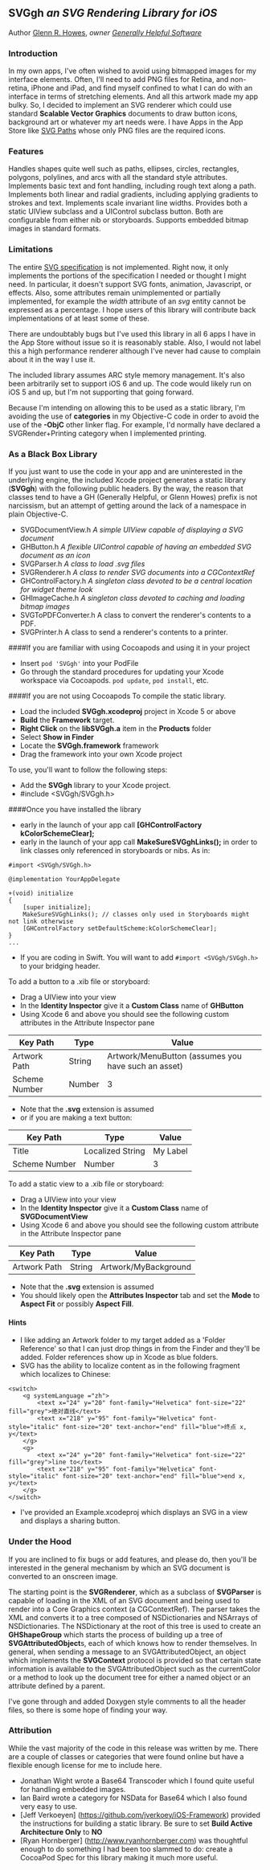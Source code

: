 **SVGgh** *an SVG Rendering Library for iOS*
-
Author [Glenn R. Howes](mailto:grhowes@mac.com), *owner [Generally Helpful Software](http://genhelp.com)*

### Introduction
In my own apps, I've often wished to avoid using bitmapped images for my interface elements. Often, I'll need to add PNG files for Retina, and non-retina, iPhone and iPad, and find myself confined to what I can do with an interface in terms of stretching elements. And all this artwork made my app bulky. So, I decided to implement an SVG renderer which could use standard **Scalable Vector Graphics** documents to draw button icons, background art or whatever my art needs were. I have Apps in the App Store like [SVG Paths](http://AppStore.com/SVGPaths) whose only PNG files are the required icons. 

### Features
Handles shapes quite well such as paths, ellipses, circles, rectangles, polygons, polylines, and arcs with all the standard style attributes. Implements basic text and font handling, including rough text along a path. Implements both linear and radial gradients, including applying gradients to strokes and text. Implements scale invariant line widths. Provides both a static UIView subclass and a UIControl subclass button. Both are configurable from either nib or storyboards. Supports embedded bitmap images in standard formats. 

### Limitations
The entire [SVG specification](http://www.w3.org/TR/SVG11/) is not implemented. Right now, it only implements the portions of the specification I needed or thought I might need. In particular, it doesn't support SVG fonts, animation, Javascript, or effects. Also, some attributes remain unimplemented or partially implemented, for example the *width* attribute of an *svg* entity cannot be expressed as a percentage. I hope users of this library will contribute back implementations of at least some of these. 

There are undoubtably bugs but I've used this library in all 6 apps I have in the App Store without issue so it is reasonably stable. Also, I would not label this a high performance renderer although I've never had cause to complain about it in the way I use it. 

The included library assumes ARC style memory management. It's also been arbitrarily set to support iOS 6 and up. The code would likely run on iOS 5 and up, but I'm not supporting that going forward. 

Because I'm intending on allowing this to be used as a static library, I'm avoiding the use of **categories** in my Objective-C code in order to avoid the use of the **-ObjC** other linker flag. For example, I'd normally have declared a SVGRender+Printing category when I implemented printing.

### As a Black Box Library
If you just want to use the code in your app and are uninterested in the underlying engine, the included Xcode project generates a static library (**SVGgh**) with the following public headers. By the way, the reason that classes tend to have a GH (Generally Helpful, or Glenn Howes) prefix is not narcissism, but an attempt of getting around the lack of a namespace in plain Objective-C.
* SVGDocumentView.h *A simple UIView capable of displaying a SVG document*
* GHButton.h *A flexible UIControl capable of having an embedded SVG document as an icon*
* SVGParser.h *A class to load .svg files*
* SVGRenderer.h *A class to render SVG documents into a CGContextRef*
* GHControlFactory.h *A singleton class devoted to be a central location for widget theme look*
* GHImageCache.h *A singleton class devoted to caching and loading bitmap images*
* SVGToPDFConverter.h A class to convert the renderer's contents to a PDF.
* SVGPrinter.h A class to send a renderer's contents to a printer.

####If you are familiar with using Cocoapods and using it in your project
* Insert ````pod 'SVGgh'```` into your PodFile
* Go through the standard procedures for updating your Xcode workspace via Cocoapods. ````pod update````, ````pod install````, etc.

####If you are not using Cocoapods
To compile the static library. 
* Load the included **SVGgh.xcodeproj** project in Xcode 5 or above 
* **Build** the **Framework** target.
* **Right Click** on the **libSVGgh.a** item in the **Products** folder
* Select **Show in Finder**
* Locate the **SVGgh.framework** framework
* Drag the framework into your own Xcode project

To use, you'll want to follow the following steps:
* Add the **SVGgh** library to your Xcode project.
* \#include &lt;SVGgh/SVGgh.h&gt;

####Once you have installed the library
* early in the launch of your app call 
    **[GHControlFactory kColorSchemeClear];**
* early in the launch of your app call
**MakeSureSVGghLinks();** in order to link classes only referenced in storyboards or nibs. As in:

````
#import <SVGgh/SVGgh.h>

@implementation YourAppDelegate

+(void) initialize
{
    [super initialize];
    MakeSureSVGghLinks(); // classes only used in Storyboards might not link otherwise
    [GHControlFactory setDefaultScheme:kColorSchemeClear];
}
...
````

* If you are coding in Swift. You will want to add ````#import <SVGgh/SVGgh.h>```` to your bridging header.

To add a button to a .xib file or storyboard:
* Drag a UIView into your view
* In the **Identity Inspector** give it a **Custom Class** name of **GHButton**
* Using Xcode 6 and above you should see the following custom attributes in the Attribute Inspector pane

| Key Path | Type | Value |
| -------- | ---- | ----- |
| Artwork Path | String | Artwork/MenuButton (assumes you have such an asset) |
| Scheme Number | Number | 3 |


* Note that the **.svg** extension is assumed
* or if you are making a text button:

| Key Path | Type | Value |
| -------- | ---- | ----- |
| Title | Localized String | My Label |
| Scheme Number | Number | 3 |

To add a static view to a .xib file or storyboard:
* Drag a UIView into your view
* In the **Identity Inspector** give it a **Custom Class** name of **SVGDocumentView**
* Using Xcode 6 and above you should see the following custom attribute in the Attribute Inspector pane

| Key Path | Type | Value |
| -------- | ---- | ----- |
| Artwork Path | String | Artwork/MyBackground |

* Note that the **.svg** extension is assumed
* You should likely open the **Attributes Inspector** tab and set the **Mode** to **Aspect Fit** or possibly **Aspect Fill**.
	
#### Hints
* I like adding an Artwork folder to my target added as a 'Folder Reference' so that I can just drop things in from the Finder and they'll be added. Folder references show up in Xcode as blue folders.
* SVG has the ability to localize content as in the following fragment which localizes to Chinese:

```
<switch>
	<g systemLanguage ="zh">
		<text x="24" y="20" font-family="Helvetica" font-size="22"  fill="grey">绝对直线</text>
		<text x="218" y="95" font-family="Helvetica" font-style="italic" font-size="20" text-anchor="end" fill="blue">终点 x, y</text>
	</g>
	<g>
		<text x="24" y="20" font-family="Helvetica" font-size="22"  fill="grey">line to</text>
		<text x="218" y="95" font-family="Helvetica" font-style="italic" font-size="20" text-anchor="end" fill="blue">end x, y</text>
	</g>
</switch>
```	
* I've provided an Example.xcodeproj which displays an SVG in a view and displays a sharing button. 

### Under the Hood
If you are inclined to fix bugs or add features, and please do, then you'll be interested in the general mechanism by which an SVG document is converted to an onscreen image.     

The starting point is the **SVGRenderer**, which as a subclass of **SVGParser** is capable of loading in the XML of an SVG document and being used to render into a Core Graphics context (a CGContextRef).  The parser takes the XML and converts it to a tree composed of NSDictionaries and NSArrays of NSDictionaries. The NSDictionary at the root of this tree is used to create an **GHShapeGroup** which starts the process of building up a tree of **SVGAttributedObject**s, each of which knows how to render themselves. In general, when sending a message to an SVGAttributedObject, an object which implements the **SVGContext** protocol is provided so that certain state information is available to the SVGAttributedObject such as the currentColor or a method to look up the document tree for either a named object or an attribute defined by a parent. 

I've gone through and added Doxygen style comments to all the header files, so there is some hope of finding your way. 

### Attribution
While the vast majority of the code in this release was written by me. There are a couple of classes or categories that were found online but have a flexible enough license for me to include here.
* Jonathan Wight wrote a Base64 Transcoder which I found quite useful for handling embedded images.
* Ian Baird wrote a category for NSData for Base64 which I also found very easy to use. 
* [Jeff Verkoeyen] (https://github.com/jverkoey/iOS-Framework) provided the instructions for building a static library. Be sure to set **Build Active Architecture Only** to **NO**
* [Ryan Hornberger] (http://www.ryanhornberger.com) was thoughtful enough to do something I had been too slammed to do: create a CocoaPod Spec for this library making it much more useful.
